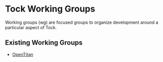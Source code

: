 Tock Working Groups
===================

Working groups (wg) are focused groups to organize development around a
particular aspect of Tock.

Existing Working Groups
-----------------------

- [OpenTitan](opentitan.md)
